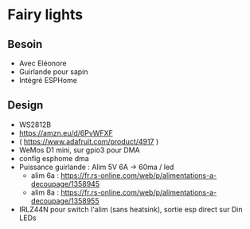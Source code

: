 # Fairy lights

## Besoin

- Avec Eléonore
- Guirlande pour sapin
- Intégré ESPHome

## Design

- WS2812B
- https://amzn.eu/d/6PvWFXF
- ( https://www.adafruit.com/product/4917 )
- WeMos D1 mini, sur gpio3 pour DMA
- config esphome dma
- Puissance guirlande : Alim 5V 6A -> 60ma / led
  - alim 6a : https://fr.rs-online.com/web/p/alimentations-a-decoupage/1358945
  - alim 8a : https://fr.rs-online.com/web/p/alimentations-a-decoupage/1358955
- IRLZ44N pour switch l'alim (sans heatsink), sortie esp direct sur Din LEDs 